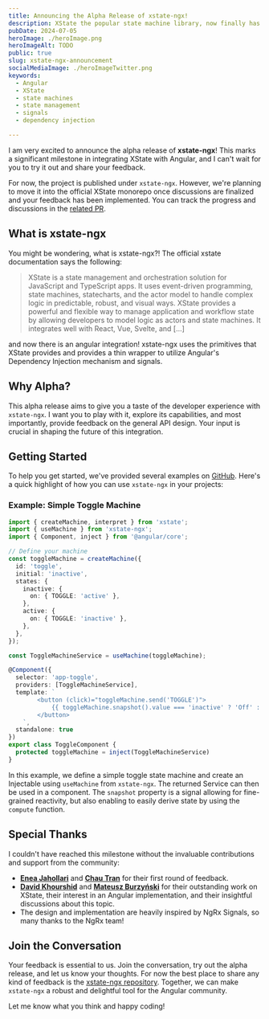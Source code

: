 ```yaml
---
title: Announcing the Alpha Release of xstate-ngx!
description: XState the popular state machine library, now finally has an Angular Integration!
pubDate: 2024-07-05
heroImage: ./heroImage.png
heroImageAlt: TODO
public: true
slug: xstate-ngx-announcement
socialMediaImage: ./heroImageTwitter.png
keywords:
  - Angular
  - XState
  - state machines
  - state management
  - signals
  - dependency injection

---
```


I am very excited to announce the alpha release of **xstate-ngx**! This marks a significant milestone in integrating XState with Angular, and I can't wait for you to try it out and share your feedback.

For now, the project is published under `xstate-ngx`. However, we're planning to move it into the official XState monorepo once discussions are finalized and your feedback has been implemented. You can track the progress and discussions in the [related PR](https://github.com/statelyai/xstate/pull/4816/files).

## What is xstate-ngx

You might be wondering, what is xstate-ngx?! The official xstate documentation says the following:

> XState is a state management and orchestration solution for JavaScript and TypeScript apps.
> It uses event-driven programming, state machines, statecharts, and the actor model to handle complex logic in predictable, robust, and visual ways. XState provides a powerful and flexible way to manage application and workflow state by allowing developers to model logic as actors and state machines. It integrates well with React, Vue, Svelte, and [...]

and now there is an angular integration! xstate-ngx uses the primitives that XState provides and provides a thin wrapper to utilize Angular's Dependency Injection mechanism and signals.

## Why Alpha?

This alpha release aims to give you a taste of the developer experience with `xstate-ngx`. I want you to play with it, explore its capabilities, and most importantly, provide feedback on the general API design. Your input is crucial in shaping the future of this integration.

## Getting Started

To help you get started, we've provided several examples on [GitHub](https://github.com/niklas-wortmann/xstate-angular). Here's a quick highlight of how you can use `xstate-ngx` in your projects:

### Example: Simple Toggle Machine

```typescript
import { createMachine, interpret } from 'xstate';
import { useMachine } from 'xstate-ngx';
import { Component, inject } from '@angular/core';

// Define your machine
const toggleMachine = createMachine({
  id: 'toggle',
  initial: 'inactive',
  states: {
    inactive: {
      on: { TOGGLE: 'active' },
    },
    active: {
      on: { TOGGLE: 'inactive' },
    },
  },
});

const ToggleMachineService = useMachine(toggleMachine);

@Component({
  selector: 'app-toggle',
  providers: [ToggleMachineService],
  template: `
		<button (click)="toggleMachine.send('TOGGLE')">
			{{ toggleMachine.snapshot().value === 'inactive' ? 'Off' : 'On' }}
		</button>
	`,
  standalone: true
})
export class ToggleComponent {
  protected toggleMachine = inject(ToggleMachineService)
}
```

In this example, we define a simple toggle state machine and create an Injectable using `useMachine` from `xstate-ngx`. The returned Service can then be used in a component. The `snapshot` property is a signal allowing for fine-grained reactivity, but also enabling to easily derive state by using the `compute` function.

## Special Thanks

I couldn't have reached this milestone without the invaluable contributions and support from the community:

- [**Enea Jahollari**](https://x.com/Enea_Jahollari) and [**Chau Tran**](https://x.com/Nartc1410) for their first round of feedback.
- [**David Khourshid**](https://x.com/DavidKPiano) and [**Mateusz Burzyński**](https://x.com/AndaristRake) for their outstanding work on XState, their interest in an Angular implementation, and their insightful discussions about this topic.
- The design and implementation are heavily inspired by NgRx Signals, so many thanks to the NgRx team!

## Join the Conversation

Your feedback is essential to us. Join the conversation, try out the alpha release, and let us know your thoughts. For now the best place to share any kind of feedback is the [xstate-ngx repository](https://github.com/niklas-wortmann/xstate-angular). Together, we can make `xstate-ngx` a robust and delightful tool for the Angular community.

Let me know what you think and happy coding!
